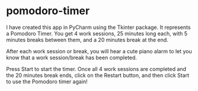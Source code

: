 # pomodoro-timer
I have created this app in PyCharm using the Tkinter package. It represents a Pomodoro Timer. You get 4 work sessions, 25 minutes long each, 
with 5 minutes breaks between them, and a 20 minutes break at the end. 

After each work session or break, you will hear a cute piano alarm to let you know that a work session/break has been completed.

Press Start to start the timer. Once all 4 work sessions are completed and the 20 minutes break ends, click on the Restart button, and then click Start
to use the Pomodoro timer again!

